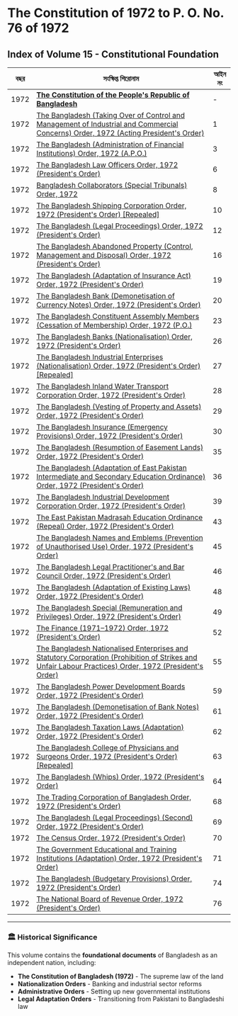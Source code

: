 # The Constitution of 1972 to P. O. No. 76 of 1972
## Index of Volume 15 - **Constitutional Foundation**

| বছর | সংক্ষিপ্ত শিরোনাম | আইন নং |
| --- | --- | --- |
| 1972 | [**The Constitution of the People's Republic of Bangladesh**](/laws/volume-15/act-details-1/) | - |
| 1972 | [The Bangladesh (Taking Over of Control and Management of Industrial and Commercial Concerns) Order, 1972 (Acting President's Order)](/laws/volume-15/act-details-2/) | 1 |
| 1972 | [The Bangladesh (Administration of Financial Institutions) Order, 1972 (A.P.O.)](/laws/volume-15/act-details-3/) | 3 |
| 1972 | [The Bangladesh Law Officers Order, 1972 (President's Order)](/laws/volume-15/act-details-4/) | 6 |
| 1972 | [Bangladesh Collaborators (Special Tribunals) Order, 1972](/laws/volume-15/act-details-5/) | 8 |
| 1972 | [The Bangladesh Shipping Corporation Order, 1972 (President's Order) [Repealed]](/laws/volume-15/act-details-6/) | 10 |
| 1972 | [The Bangladesh (Legal Proceedings) Order, 1972 (President's Order)](/laws/volume-15/act-details-7/) | 12 |
| 1972 | [The Bangladesh Abandoned Property (Control, Management and Disposal) Order, 1972 (President's Order)](/laws/volume-15/act-details-8/) | 16 |
| 1972 | [The Bangladesh (Adaptation of Insurance Act) Order, 1972 (President's Order)](/laws/volume-15/act-details-9/) | 19 |
| 1972 | [The Bangladesh Bank (Demonetisation of Currency Notes) Order, 1972 (President's Order)](/laws/volume-15/act-details-10/) | 20 |
| 1972 | [The Bangladesh Constituent Assembly Members (Cessation of Membership) Order, 1972 (P.O.)](/laws/volume-15/act-details-11/) | 23 |
| 1972 | [The Bangladesh Banks (Nationalisation) Order, 1972 (President's Order)](/laws/volume-15/act-details-12/) | 26 |
| 1972 | [The Bangladesh Industrial Enterprises (Nationalisation) Order, 1972 (President's Order) [Repealed]](/laws/volume-15/act-details-13/) | 27 |
| 1972 | [The Bangladesh Inland Water Transport Corporation Order, 1972 (President's Order)](/laws/volume-15/act-details-14/) | 28 |
| 1972 | [The Bangladesh (Vesting of Property and Assets) Order, 1972 (President's Order)](/laws/volume-15/act-details-15/) | 29 |
| 1972 | [The Bangladesh Insurance (Emergency Provisions) Order, 1972 (President's Order)](/laws/volume-15/act-details-16/) | 30 |
| 1972 | [The Bangladesh (Resumption of Easement Lands) Order, 1972 (President's Order)](/laws/volume-15/act-details-17/) | 35 |
| 1972 | [The Bangladesh (Adaptation of East Pakistan Intermediate and Secondary Education Ordinance) Order, 1972 (President's Order)](/laws/volume-15/act-details-18/) | 36 |
| 1972 | [The Bangladesh Industrial Development Corporation Order, 1972 (President's Order)](/laws/volume-15/act-details-19/) | 39 |
| 1972 | [The East Pakistan Madrasah Education Ordinance (Repeal) Order, 1972 (President's Order)](/laws/volume-15/act-details-20/) | 43 |
| 1972 | [The Bangladesh Names and Emblems (Prevention of Unauthorised Use) Order, 1972 (President's Order)](/laws/volume-15/act-details-21/) | 45 |
| 1972 | [The Bangladesh Legal Practitioner's and Bar Council Order, 1972 (President's Order)](/laws/volume-15/act-details-22/) | 46 |
| 1972 | [The Bangladesh (Adaptation of Existing Laws) Order, 1972 (President's Order)](/laws/volume-15/act-details-23/) | 48 |
| 1972 | [The Bangladesh Special (Remuneration and Privileges) Order, 1972 (President's Order)](/laws/volume-15/act-details-24/) | 49 |
| 1972 | [The Finance (1971–1972) Order, 1972 (President's Order)](/laws/volume-15/act-details-25/) | 52 |
| 1972 | [The Bangladesh Nationalised Enterprises and Statutory Corporation (Prohibition of Strikes and Unfair Labour Practices) Order, 1972 (President's Order)](/laws/volume-15/act-details-26/) | 55 |
| 1972 | [The Bangladesh Power Development Boards Order, 1972 (President's Order)](/laws/volume-15/act-details-27/) | 59 |
| 1972 | [The Bangladesh (Demonetisation of Bank Notes) Order, 1972 (President's Order)](/laws/volume-15/act-details-28/) | 61 |
| 1972 | [The Bangladesh Taxation Laws (Adaptation) Order, 1972 (President's Order)](/laws/volume-15/act-details-29/) | 62 |
| 1972 | [The Bangladesh College of Physicians and Surgeons Order, 1972 (President's Order) [Repealed]](/laws/volume-15/act-details-30/) | 63 |
| 1972 | [The Bangladesh (Whips) Order, 1972 (President's Order)](/laws/volume-15/act-details-31/) | 64 |
| 1972 | [The Trading Corporation of Bangladesh Order, 1972 (President's Order)](/laws/volume-15/act-details-32/) | 68 |
| 1972 | [The Bangladesh (Legal Proceedings) (Second) Order, 1972 (President's Order)](/laws/volume-15/act-details-33/) | 69 |
| 1972 | [The Census Order, 1972 (President's Order)](/laws/volume-15/act-details-34/) | 70 |
| 1972 | [The Government Educational and Training Institutions (Adaptation) Order, 1972 (President's Order)](/laws/volume-15/act-details-35/) | 71 |
| 1972 | [The Bangladesh (Budgetary Provisions) Order, 1972 (President's Order)](/laws/volume-15/act-details-36/) | 74 |
| 1972 | [The National Board of Revenue Order, 1972 (President's Order)](/laws/volume-15/act-details-37/) | 76 |

---

### 🏛️ Historical Significance
This volume contains the **foundational documents** of Bangladesh as an independent nation, including:
- **The Constitution of Bangladesh (1972)** - The supreme law of the land
- **Nationalization Orders** - Banking and industrial sector reforms
- **Administrative Orders** - Setting up new governmental institutions
- **Legal Adaptation Orders** - Transitioning from Pakistani to Bangladeshi law
